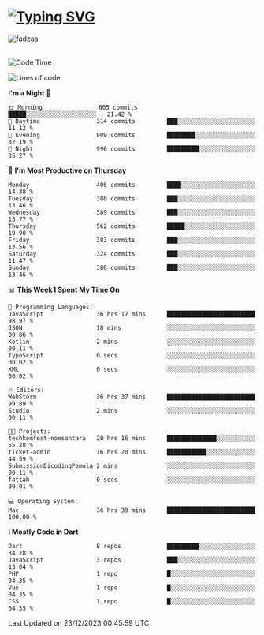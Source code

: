 
<h1 align="left"><a href="https://git.io/typing-svg"><img src="https://readme-typing-svg.demolab.com?font=Fira+Code&pause=1000&color=F7F7F7&random=false&width=600&lines=Hi+%F0%9F%91%8B%2C+I'm+Fattah+Anggit+Al+Dzakwan;Junior+Software+Developer+from+SMK+Raden+Umar+Said" alt="Typing SVG" /></a></h1>


<div align="left" display="flex"> 
  <img src="https://komarev.com/ghpvc/?username=fadzaa&label=Profile%20views&color=0e75b6&style=flat" alt="fadzaa" /> 
</div>

<br/>

<!--START_SECTION:waka-->
![Code Time](http://img.shields.io/badge/Code%20Time-193%20hrs%2019%20mins-blue)

![Lines of code](https://img.shields.io/badge/From%20Hello%20World%20I%27ve%20Written-419.9%20thousand%20lines%20of%20code-blue)

**I'm a Night 🦉** 

```text
🌞 Morning                605 commits         █████░░░░░░░░░░░░░░░░░░░░   21.42 % 
🌆 Daytime                314 commits         ███░░░░░░░░░░░░░░░░░░░░░░   11.12 % 
🌃 Evening                909 commits         ████████░░░░░░░░░░░░░░░░░   32.19 % 
🌙 Night                  996 commits         █████████░░░░░░░░░░░░░░░░   35.27 % 
```
📅 **I'm Most Productive on Thursday** 

```text
Monday                   406 commits         ████░░░░░░░░░░░░░░░░░░░░░   14.38 % 
Tuesday                  380 commits         ███░░░░░░░░░░░░░░░░░░░░░░   13.46 % 
Wednesday                389 commits         ███░░░░░░░░░░░░░░░░░░░░░░   13.77 % 
Thursday                 562 commits         █████░░░░░░░░░░░░░░░░░░░░   19.90 % 
Friday                   383 commits         ███░░░░░░░░░░░░░░░░░░░░░░   13.56 % 
Saturday                 324 commits         ███░░░░░░░░░░░░░░░░░░░░░░   11.47 % 
Sunday                   380 commits         ███░░░░░░░░░░░░░░░░░░░░░░   13.46 % 
```


📊 **This Week I Spent My Time On** 

```text
💬 Programming Languages: 
JavaScript               36 hrs 17 mins      █████████████████████████   98.97 % 
JSON                     18 mins             ░░░░░░░░░░░░░░░░░░░░░░░░░   00.86 % 
Kotlin                   2 mins              ░░░░░░░░░░░░░░░░░░░░░░░░░   00.11 % 
TypeScript               0 secs              ░░░░░░░░░░░░░░░░░░░░░░░░░   00.02 % 
XML                      0 secs              ░░░░░░░░░░░░░░░░░░░░░░░░░   00.02 % 

🔥 Editors: 
WebStorm                 36 hrs 37 mins      █████████████████████████   99.89 % 
Studio                   2 mins              ░░░░░░░░░░░░░░░░░░░░░░░░░   00.11 % 

🐱‍💻 Projects: 
techkomfest-noesantara   20 hrs 16 mins      ██████████████░░░░░░░░░░░   55.28 % 
ticket-admin             16 hrs 20 mins      ███████████░░░░░░░░░░░░░░   44.59 % 
SubmissionDicodingPemula 2 mins              ░░░░░░░░░░░░░░░░░░░░░░░░░   00.11 % 
fattah                   0 secs              ░░░░░░░░░░░░░░░░░░░░░░░░░   00.01 % 

💻 Operating System: 
Mac                      36 hrs 39 mins      █████████████████████████   100.00 % 
```

**I Mostly Code in Dart** 

```text
Dart                     8 repos             █████████░░░░░░░░░░░░░░░░   34.78 % 
JavaScript               3 repos             ███░░░░░░░░░░░░░░░░░░░░░░   13.04 % 
PHP                      1 repo              █░░░░░░░░░░░░░░░░░░░░░░░░   04.35 % 
Vue                      1 repo              █░░░░░░░░░░░░░░░░░░░░░░░░   04.35 % 
CSS                      1 repo              █░░░░░░░░░░░░░░░░░░░░░░░░   04.35 % 
```




 Last Updated on 23/12/2023 00:45:59 UTC
<!--END_SECTION:waka-->

